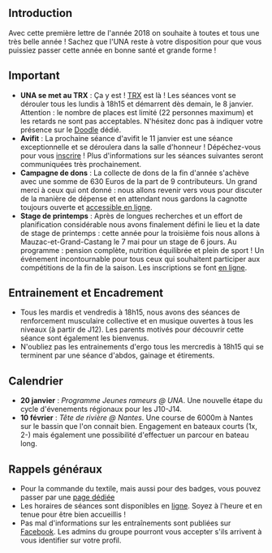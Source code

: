 ## Introduction

Avec cette première lettre de l'année 2018 on souhaite à toutes et tous une très belle année ! Sachez que l'UNA reste à votre disposition pour que vous puissiez passer cette année en bonne santé et grande forme ! 

## Important

* **UNA se met au TRX** : Ça y est ! [TRX](https://youtu.be/LEO7P1I8I4c) est là ! Les séances vont se dérouler tous les lundis à 18h15 et démarrent dès demain, le 8 janvier. Attention : le nombre de places est limité (22 personnes maximum) et les retards ne sont pas acceptables.  N'hésitez donc pas à indiquer votre présence sur le [Doodle](https://doodle.com/poll/78whtbrprvnf5kpk) dédié.
* **Avifit** : La prochaine séance d'avifit le 11 janvier est une séance exceptionnelle et se déroulera dans la salle d'honneur ! Dépéchez-vous pour vous [inscrire](https://doodle.com/poll/vvxdcb65vzptvy8r) ! Plus d'informations sur les séances suivantes seront communiquées très prochainement.
* **Campagne de dons** : La collecte de dons de la fin d'année s'achève avec une somme de 630 Euros de la part de 9 contributeurs. Un grand merci à ceux qui ont donné : nous allons revenir vers vous pour discuter de la manière de dépense et en attendant nous gardons la cagnotte toujours ouverte et [accessible en ligne](https://www.donnerenligne.fr/universite-de-nantes-aviron/faire-un-don).
* **Stage de printemps** : Après de longues recherches et un effort de planification considérable nous avons finalement défini le lieu et la date de stage de printemps : cette année pour la troisième fois nous allons à Mauzac-et-Grand-Castang le 7 mai pour un stage de 6 jours. Au programme : pension complète, nutrition équilibrée et plein de sport ! Un événement incontournable pour tous ceux qui souhaitent participer aux compétitions de la fin de la saison. Les inscriptions se font [en ligne](https://www.helloasso.com/associations/universite-de-nantes-aviron/evenements/stage-de-printemps-a-mauzac-et-grand-castang).

## Entrainement et Encadrement

* Tous les mardis et vendredis à 18h15, nous avons des séances de renforcement musculaire collective et en musique ouvertes à tous les niveaux (à partir de J12). Les parents motivés pour découvrir cette séance sont également les bienvenus.
* N'oubliez pas les entrainements d'ergo tous les mercredis à 18h15 qui se terminent par une séance d'abdos, gainage et étirements.

## Calendrier

* **20 janvier** : *Programme Jeunes rameurs @ UNA*. Une nouvelle étape du cycle d'évenements régionaux pour les J10-J14.
* **10 février** : *Tête de rivière @ Nantes*. Une course de 6000m à Nantes sur le bassin que l'on connait bien. Engagement en bateaux courts (1x, 2-) mais également une possibilité d'effectuer un parcour en bateau long.

## Rappels généraux

* Pour la commande du textile, mais aussi pour des badges, vous pouvez passer par une [page dédiée](https://www.helloasso.com/associations/universite-de-nantes-aviron/evenements/vente-textile-2017-2018)
* Les horaires de séances sont disponibles en [ligne](http://univ-nantes-aviron.fr/horaires). Soyez à l'heure et en tenue pour être bien accueillis !
* Pas mal d'informations sur les entraînements sont publiées sur [Facebook](https://www.facebook.com/groups/178457672172317/). Les admins du groupe pourront vous accepter s'ils arrivent à vous identifier sur votre profil.

